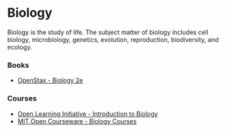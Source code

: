 # Biology

Biology is the study of life. The subject matter of biology includes cell biology, microbiology, genetics, evolution, reproduction, biodiversity, and ecology.

### Books

* [OpenStax - Biology 2e](https://openstax.org/details/books/biology-2e)

### Courses

* [Open Learning Initiative - Introduction to Biology](https://oli.cmu.edu/courses/introduction-to-biology-open-free)
* [MIT Open Courseware - Biology Courses](https://ocw.mit.edu/courses/biology/)
